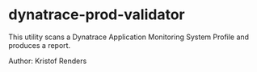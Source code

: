 # dynatrace-prod-validator

This utility scans a Dynatrace Application Monitoring System Profile and produces a report.

Author: Kristof Renders
